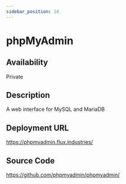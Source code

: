 ```yaml
---
sidebar_position: 14
---
```


# phpMyAdmin

## Availability
Private

## Description
A web interface for MySQL and MariaDB

## Deployment URL
https://phpmyadmin.flux.industries/

## Source Code
https://github.com/phpmyadmin/phpmyadmin/